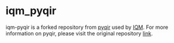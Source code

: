 # iqm_pyqir

iqm-pyqir is a forked repository from [pyqir](https://github.com/qir-alliance/pyqir) used by [IQM](https://www.meetiqm.com/).
For more information on pyqir, please visit the original repository [link](https://github.com/qir-alliance/pyqir).